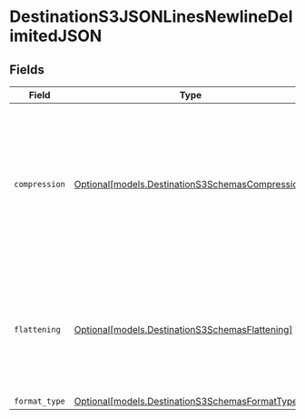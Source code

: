# DestinationS3JSONLinesNewlineDelimitedJSON


## Fields

| Field                                                                                                                                            | Type                                                                                                                                             | Required                                                                                                                                         | Description                                                                                                                                      |
| ------------------------------------------------------------------------------------------------------------------------------------------------ | ------------------------------------------------------------------------------------------------------------------------------------------------ | ------------------------------------------------------------------------------------------------------------------------------------------------ | ------------------------------------------------------------------------------------------------------------------------------------------------ |
| `compression`                                                                                                                                    | [Optional[models.DestinationS3SchemasCompression]](../models/destinations3schemascompression.md)                                                 | :heavy_minus_sign:                                                                                                                               | Whether the output files should be compressed. If compression is selected, the output filename will have an extra extension (GZIP: ".jsonl.gz"). |
| `flattening`                                                                                                                                     | [Optional[models.DestinationS3SchemasFlattening]](../models/destinations3schemasflattening.md)                                                   | :heavy_minus_sign:                                                                                                                               | Whether the input json data should be normalized (flattened) in the output JSON Lines. Please refer to docs for details.                         |
| `format_type`                                                                                                                                    | [Optional[models.DestinationS3SchemasFormatType]](../models/destinations3schemasformattype.md)                                                   | :heavy_minus_sign:                                                                                                                               | N/A                                                                                                                                              |